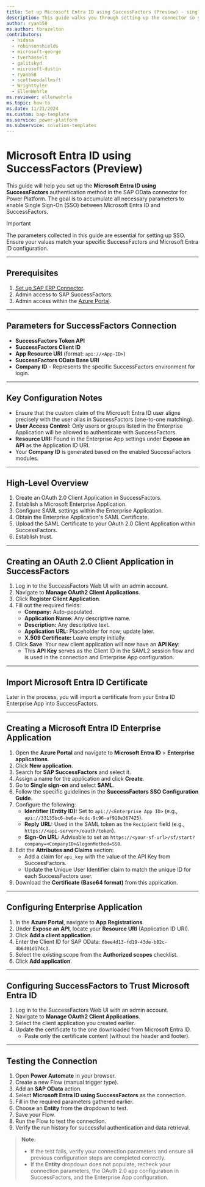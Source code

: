 ```yaml
---
title: Set up Microsoft Entra ID using SuccessFactors (Preview) - single sign-on
description: This guide walks you through setting up the connector so your users can access SAP SuccessFactors data using their Microsoft Entra ID for authentication.​
author: ryanb58
ms.author: tbrazelton
contributors:
  - hidasa
  - robinsonshields
  - microsoft-george
  - tverhasselt
  - galitskyd
  - microsoft-dustin
  - ryanb58
  - scottwoodallmsft
  - Wrighttyler
  - EllenWehrle
ms.reviewer: ellenwehrle
ms.topic: how-to
ms.date: 11/21/2024
ms.custom: bap-template
ms.service: power-platform
ms.subservice: solution-templates
---
```


# Microsoft Entra ID using SuccessFactors (Preview)

This guide will help you set up the **Microsoft Entra ID using SuccessFactors** authentication method in the SAP OData connector for Power Platform. The goal is to accumulate all necessary parameters to enable Single Sign-On (SSO) between Microsoft Entra ID and SuccessFactors.

> [!IMPORTANT]
> The parameters collected in this guide are essential for setting up SSO. Ensure your values match your specific SuccessFactors and Microsoft Entra ID configuration.

---

## Prerequisites

1. [Set up SAP ERP Connector](sap-erp-connector.md).
2. Admin access to SAP SuccessFactors.
3. Admin access within the [Azure Portal](https://aka.ms/azure).

---

## Parameters for SuccessFactors Connection

- **SuccessFactors Token API**
- **SuccessFactors Client ID**
- **App Resource URI** (format: `api://<App-ID>`)
- **SuccessFactors OData Base URI**
- **Company ID** - Represents the specific SuccessFactors environment for login.

---

## Key Configuration Notes

- Ensure that the custom claim of the Microsoft Entra ID user aligns precisely with the user alias in SuccessFactors (one-to-one matching).
- **User Access Control:** Only users or groups listed in the Enterprise Application will be allowed to authenticate with SuccessFactors.
- **Resource URI:** Found in the Enterprise App settings under **Expose an API** as the Application ID URI.
- Your **Company ID** is generated based on the enabled SuccessFactors modules.

---

## High-Level Overview

1. Create an OAuth 2.0 Client Application in SuccessFactors.
2. Establish a Microsoft Enterprise Application.
3. Configure SAML settings within the Enterprise Application.
4. Obtain the Enterprise Application's SAML Certificate.
5. Upload the SAML Certificate to your OAuth 2.0 Client Application within SuccessFactors.
6. Establish trust.

---

## Creating an OAuth 2.0 Client Application in SuccessFactors

1. Log in to the SuccessFactors Web UI with an admin account.
2. Navigate to **Manage OAuth2 Client Applications**.
3. Click **Register Client Application**.
4. Fill out the required fields:
   - **Company:** Auto-populated.
   - **Application Name:** Any descriptive name.
   - **Description:** Any descriptive text.
   - **Application URL:** Placeholder for now; update later.
   - **X.509 Certificate:** Leave empty initially.
5. Click **Save**. Your new client application will now have an **API Key**:
   - This **API Key** serves as the Client ID in the SAML2 session flow and is used in the connection and Enterprise App configuration.

---

## Import Microsoft Entra ID Certificate

Later in the process, you will import a certificate from your Entra ID Enterprise App into SuccessFactors.

---

## Creating a Microsoft Entra ID Enterprise Application

1. Open the **Azure Portal** and navigate to **Microsoft Entra ID** > **Enterprise applications**.
2. Click **New application**.
3. Search for **SAP SuccessFactors** and select it.
4. Assign a name for the application and click **Create**.
5. Go to **Single sign-on** and select **SAML**.
6. Follow the specific guidelines in the **SuccessFactors SSO Configuration Guide**.
7. Configure the following:
   - **Identifier (Entity ID):** Set to `api://<Enterprise App ID>` (e.g., `api://33135bc6-be6a-4cdc-9c96-af918e367425`).
   - **Reply URL:** Used in the SAML token as the `Recipient` field (e.g., `https://<api-server>/oauth/token`).
   - **Sign-On URL:** Advisable to set as `https://<your-sf-url>/sf/start?company=<CompanyID>&logonMethod=SSO`.
8. Edit the **Attributes and Claims** section:
   - Add a claim for `api_key` with the value of the API Key from SuccessFactors.
   - Update the Unique User Identifier claim to match the unique ID for each SuccessFactors user.
9. Download the **Certificate (Base64 format)** from this application.

---

## Configuring Enterprise Application

1. In the **Azure Portal**, navigate to **App Registrations**.
2. Under **Expose an API**, locate your **Resource URI** (Application ID URI).
3. Click **Add a client application**.
4. Enter the Client ID for SAP OData: `6bee4d13-fd19-43de-b82c-4b6401d174c3`.
5. Select the existing scope from the **Authorized scopes** checklist.
6. Click **Add application**.

---

## Configuring SuccessFactors to Trust Microsoft Entra ID

1. Log in to the SuccessFactors Web UI with an admin account.
2. Navigate to **Manage OAuth2 Client Applications**.
3. Select the client application you created earlier.
4. Update the certificate to the one downloaded from Microsoft Entra ID.
   - Paste only the certificate content (without the header and footer).

---

## Testing the Connection

1. Open **Power Automate** in your browser.
2. Create a new Flow (manual trigger type).
3. Add an **SAP OData** action.
4. Select **Microsoft Entra ID using SuccessFactors** as the connection.
5. Fill in the required parameters gathered earlier.
6. Choose an **Entity** from the dropdown to test.
7. Save your Flow.
8. Run the Flow to test the connection.
9. Verify the run history for successful authentication and data retrieval.

> **Note:**  
> - If the test fails, verify your connection parameters and ensure all previous configuration steps are completed correctly.  
> - If the **Entity** dropdown does not populate, recheck your connection parameters, the OAuth 2.0 app configuration in SuccessFactors, and the Enterprise App configuration.